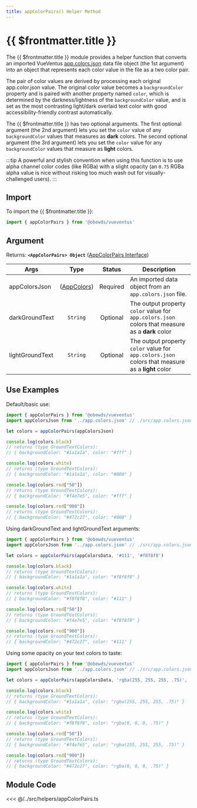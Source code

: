 ```yaml
---
title: appColorPairs() Helper Method
---
```



<script setup>
    import DocsPackageVersion from '../../../src/views/compos/DocsPackageVersion.vue'
</script>



# {{ $frontmatter.title }}

The {{ $frontmatter.title }} module provides a helper function that converts an imported VueVentus [app.colors.json](/modules/data/app-colors-json) data file object (the 1st argument) into an object that represents each color value in the file as a two color pair. 

The pair of color values are derived by processing each original app.color.json value. The original color value becomes a `backgroundColor` property and is paired with another property named `color`, which is determined by the darkness/lightness of the `backgroundColor` value, and is set as the most contrasting light/dark overlaid text color with good accessibility-friendly contrast automatically.

The {{ $frontmatter.title }} has two optional arguments. The first optional argument (the 2nd argument) lets you set the `color` value of any `backgroundColor` values that measures as **dark** colors. The second optional argument (the 3rd argument) lets you set the `color` value for any `backgroundColor` values that measure as **light** colors.

:::tip
A powerful and stylish convention when using this function is to use alpha channel color codes (like RGBa) with a slight opacity (an `0.75` RGBa alpha value is nice without risking too much wash out for visually-challenged users).
:::






## Import

To import the {{ $frontmatter.title }}:

```javascript
import { appColorPairs } from '@obewds/vueventus'
```





## Argument

Returns: **`<AppColorPairs> Object`** ([AppColorPairs Interface](/typescript/interfaces#appcolorpairs))  

| Args            | Type     | Status   | Description |
|-----------------|:--------:|:--------:|-------------|
| appColorsJson   | ([AppColors](/typescript/interfaces#appcolors)) | Required | An imported data object from an `app.colors.json` file. |
| darkGroundText  | `String`    | Optional | The output property `color` value for `app.colors.json` colors that measure as a **dark** color |
| lightGroundText | `String`    | Optional | The output property `color` value for `app.colors.json` colors that measure as a **light** color |










## Use Examples

Default/basic use:

```javascript
import { appColorPairs } from '@obewds/vueventus'
import appColorsJson from '../app.colors.json' // ./src/app.colors.json

let colors = appColorPairs(appColorsJson)

console.log(colors.black)
// returns (type GroundTextColors):
// { backgroundColor: "#1a1a1a", color: "#fff" }

console.log(colors.white)
// returns (type GroundTextColors):
// { backgroundColor: "#1a1a1a", color: "#000" }

console.log(colors.red["50"])
// returns (type GroundTextColors):
// { backgroundColor: "#f4e7e5", color: "#fff" }

console.log(colors.red["900"])
// returns (type GroundTextColors):
// { backgroundColor: "#472c27", color: "#000" }
```

Using darkGroundText and lightGroundText arguments:

```javascript
import { appColorPairs } from '@obewds/vueventus'
import appColorsJson from '../app.colors.json' // ./src/app.colors.json

let colors = appColorPairs(appColorsData, '#111', '#f8f8f8')

console.log(colors.black)
// returns (type GroundTextColors):
// { backgroundColor: "#1a1a1a", color: "#f8f8f8" }

console.log(colors.white)
// returns (type GroundTextColors):
// { backgroundColor: "#f8f8f8", color: "#111" }

console.log(colors.red["50"])
// returns (type GroundTextColors):
// { backgroundColor: "#f4e7e5", color: "#f8f8f8" }

console.log(colors.red["900"])
// returns (type GroundTextColors):
// { backgroundColor: "#472c27", color: "#111" }
```

Using some opacity on your text colors to taste:

```javascript
import { appColorPairs } from '@obewds/vueventus'
import appColorsJson from '../app.colors.json' // ./src/app.colors.json

let colors = appColorPairs(appColorsData, 'rgba(255, 255, 255, .75)', 'rgba(0, 0, 0, .75)')

console.log(colors.black)
// returns (type GroundTextColors):
// { backgroundColor: "#1a1a1a", color: "rgba(255, 255, 255, .75)" }

console.log(colors.white)
// returns (type GroundTextColors):
// { backgroundColor: "#f8f8f8", color: "rgba(0, 0, 0, .75)" }

console.log(colors.red["50"])
// returns (type GroundTextColors):
// { backgroundColor: "#f4e7e5", color: "rgba(255, 255, 255, .75)" }

console.log(colors.red["900"])
// returns (type GroundTextColors):
// { backgroundColor: "#472c27", color: "rgba(0, 0, 0, .75)" }
```









## Module Code


<<< @/../src/helpers/appColorPairs.ts





<DocsPackageVersion/>
